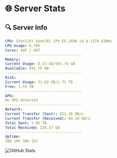 # 🌐 Server Stats
## 🔍 Server Info
```yaml
CPU: Intel(R) Xeon(R) CPU E5-2699 v4 @ 1379.61MHz
CPU Usage: 6.70%
Cores: 44P | 88T
-----------------------------------
Memory:
Current Usage: 8.53 GB/503.74 GB
Available: 491.75 GB
-----------------------------------
Disk:
Current Usage: 31.62 GB/1.71 TB
Free: 1.59 TB
-----------------------------------
GPU:
No GPU detected
-----------------------------------
Network:
Current Transfer (Sent): 821.38 KB/s
Current Transfer (Received): 64.38 KB/s
Total Sent: 1.05 TB
Total Received: 216.57 GB
-----------------------------------
Uptime:
20d 10h 30m 22s
```
![GitHub Stats](https://img.shields.io/badge/Updated-2025-05-10_03:39:10-blue)